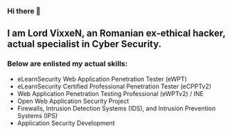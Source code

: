 ### Hi there 👋

## I am Lord VixxeN, an Romanian ex-ethical hacker, actual specialist in Cyber Security.
### Below are enlisted my actual skills:
- eLearnSecurity Web Application Penetration Tester (eWPT)
- eLearnSecurity Certified Professional Penetration Tester (eCPPTv2)
- Web Application Penetration Testing Professional (eWPTv2) / INE
- Open Web Application Security Project
- Firewalls, Intrusion Detection Systems (IDS), and Intrusion Prevention Systems (IPS)
- Application Security Development
